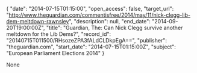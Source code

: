 {
  "date": "2014-07-15T01:15:00", 
  "open_access": false, 
  "target_url": "http://www.theguardian.com/commentisfree/2014/may/11/nick-clegg-lib-dem-meltdown-rawnsley", 
  "description": null, 
  "end_date": "2014-09-20T19:00:00Z", 
  "title": "Guardian, The: Can Nick Clegg survive another meltdown for the Lib Dems?", 
  "record_id": "20140715T011500/RHsozeZPA3fALdCLDkpEgA==", 
  "publisher": "theguardian.com", 
  "start_date": "2014-07-15T01:15:00Z", 
  "subject": "European Parliament Elections 2014"
}

None
